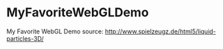 # MyFavoriteWebGLDemo
My Favorite WebGL Demo source: http://www.spielzeugz.de/html5/liquid-particles-3D/
